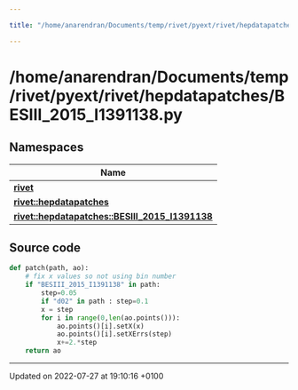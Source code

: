 ```yaml
---

title: "/home/anarendran/Documents/temp/rivet/pyext/rivet/hepdatapatches/BESIII_2015_I1391138.py"

---
```


# /home/anarendran/Documents/temp/rivet/pyext/rivet/hepdatapatches/BESIII_2015_I1391138.py



## Namespaces

| Name           |
| -------------- |
| **[rivet](http://example.org/namespaces/namespacerivet/)**  |
| **[rivet::hepdatapatches](http://example.org/namespaces/namespacerivet_1_1hepdatapatches/)**  |
| **[rivet::hepdatapatches::BESIII_2015_I1391138](http://example.org/namespaces/namespacerivet_1_1hepdatapatches_1_1besiii__2015__i1391138/)**  |




## Source code

```python
def patch(path, ao):
    # fix x values so not using bin number
    if "BESIII_2015_I1391138" in path:
        step=0.05
        if "d02" in path : step=0.1
        x = step
        for i in range(0,len(ao.points())):
            ao.points()[i].setX(x)
            ao.points()[i].setXErrs(step)
            x+=2.*step
    return ao
```


-------------------------------

Updated on 2022-07-27 at 19:10:16 +0100
